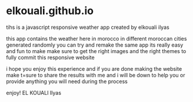 # elkouali.github.io
tihs is a javascript responsive weather app created by elkouali ilyas

this app contains the weather here in morocco in different moroccan cities generated randomly 
you can try and remake the same app its really easy and fun to make make sure to get the right images and the right themes to fully commit this responsive website

i hope you enjoy this experience and if you are done making the website make t=sure to share the results with me and i will be down to help you or provide anything you will 
need during the process

enjoy!  EL KOUALI Ilyas
